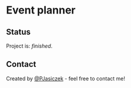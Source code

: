 # Event planner
>
## Status
Project is: _finished_.

## Contact
Created by [@PJasiczek](http://www.piotrjasiczek.pl/) - feel free to contact me!
